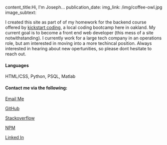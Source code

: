 content_title:Hi, I'm Joseph...
publication_date:
img_link: /img/coffee-owl.jpg
image_subtext:

<p>I created this site as part of of my homework
  for the backend course offered by <a href="#">kickstart coding</a>,
  a local coding bootcamp here in oakland. My current goal is to become a
  front end web developer (this mess of a site notwithstanding).
  I currently work for a large tech company in an operations role, but am interested in moving into a more techincal position.
  Always interested in hearing about new opertunities, so please
  dont hesitate to reach out. </p>
<h4>Languages</h4>
<p>HTML/CSS, Python, PSQL, Matlab</p>
<h4>Contact me via the following:</h4>
<p class="nav-item sidebar-buttons">
  <a class="nav-link" href="mailto:joseph.james.reid+personalwebsite@gmail.com"><i class="fas fa-at"></i> Email Me</a>
</p>
<p class="nav-item sidebar-buttons">
  <a class="nav-link" href="https://github.com/sudo-joseph"><i class="fab fa-github"></i> GitHub</a>
</p>
<p class="nsav-item sidebar-buttons">
  <a class="nav-link" href="https://stackoverflow.com/users/12000941/joseph-reid"><i class="fab fa-stack-overflow"></i> Stackoverflow</a>
</p>
<p class="nav-item sidebar-buttons">
  <a class="nav-link" href="https://www.npmjs.com/~sudo-joseph"><i class="fab fa-npm"></i> NPM</a>
  <p class="nav-item sidebar-buttons">
    <a class="nav-link" href="https://www.linkedin.com/in/josephjamesreid/"><i class="fab fa-linkedin"></i> Linked In</a>
  </p>
